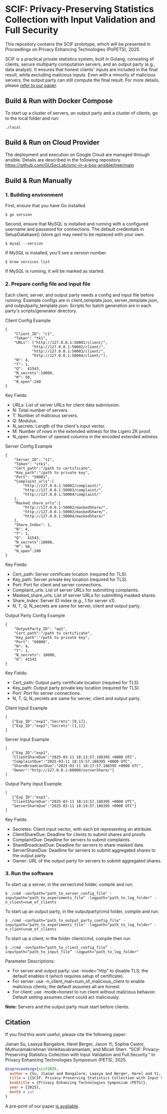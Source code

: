 # SCIF: Privacy-Preserving Statistics Collection with Input Validation and Full Security
This repository contains the SCIF prototype, which will be presented in Proceedings on Privacy Enhancing Technologies (PoPETS), 2025.

SCIF is a practical private statistics system, built in Golang, consisting of clients, secure multiparty computation servers, and an output party (e.g., data analyst). It ensures that honest clients' inputs are included in the final result, while excluding malicious inputs. Even with a minority of malicious servers, the output party can still compute the final result. For more details, please [refer to our paper](#citation).

## Build & Run with Docker Compose
To start up a cluster of servers, an output party and a cluster of clients, go to the local folder and run:
```
./local
```

## Build & Run on Cloud Provider
The deployment and execution on Google Cloud are managed through ansible. Details are described in the following repository.
https://github.com/GUSecLab/smc-in-a-box-ansible/tree/main

## Build & Run Manually
### 1. Building environment
   
   First, ensure that you have Go installed. 

   ```
   $ go version
   ```
   
   Second, ensure that MySQL is installed and running with a configured username and password for connections. The default credentials in SetupDatabase() (store.go) may need to be replaced with your own.

   ```
   $ mysql --version 
   ```

   If MySQL is installed, you’ll see a version number.

   ```
   $ brew services list
   ```

   If MySQL is running, it will be marked as started.
   
### 2. Prepare config file and input file
   
Each client, server, and output party needs a config and input file before running. Example configs are in client_template.json, server_template.json, and outputparty_template.json. Scripts for batch generation are in each party's scripts/generator directory.

Client Config Example
```
{
    "Client_ID": "c1",
    "Token": "tk1",
    "URLs": ["http://127.0.0.1:50001/client/", 
            "http://127.0.0.1:50002/client/", 
            "http://127.0.0.1:50003/client/", 
            "http://127.0.0.1:50004/client/"], 
    "N": 4,  
    "T": 1,  
    "Q":  41543, 
    "N_secrets":10000, 
    "M": 50, 
    "N_open":240 
}
```

Key Fields:

- URLs: List of server URLs for client data submission.
- N: Total number of servers.
- T: Number of malicious servers.
- Q: Modulus.
- N_secrets: Length of the client's input vector.
- M: Number of rows in the extended witness for the Ligero ZK proof.
- N_open: Number of opened columns in the encoded extended witness.

Server Config Example
```
{
    "Server_ID": "s1",
    "Token": "stk1",
    "Cert_path":"/path to certificate", 
    "Key_path":"/path to private key",  
    "Port": "50001", 
    "Complaint_urls":[
        "http://127.0.0.1:50002/complaint/", 
        "http://127.0.0.1:50003/complaint/", 
        "http://127.0.0.1:50004/complaint/"  
    ],
    "Masked_share_urls":[
        "http://127.0.0.1:50002/maskedShare/", 
        "http://127.0.0.1:50003/maskedShare/", 
        "http://127.0.0.1:50004/maskedShare/"  
    ],
    "Share_Index": 1, 
    "N": 4, 
    "T": 1, 
    "Q":  41543, 
    "N_secrets":10000,
    "M": 50,  
    "N_open":240
}
```

Key Fields:

- Cert_path: Server certificate location (required for TLS).
- Key_path: Server private key location (required for TLS).
- Port: Port for client and server connections.
- Complaint_urls: List of server URLs for submitting complaints.
- Masked_share_urls: List of server URLs for submitting masked shares.
- Share_Index: Server ID index (e.g., 1 for server s1).
- N, T, Q, N_secrets are same for server, client and output party.

Output Party Config Example 
```
{
    "OutputParty_ID": "op1",
    "Cert_path":"/path to certificate",
    "Key_path":"/path to private key",
    "Port": "60000",
    "N": 4,
    "T": 1,
    "N_secrets": 10000,
    "Q": 41543
}
```
Key Fields:

- Cert_path: Output party certificate location (required for TLS).
- Key_path: Output party private key location (required for TLS).
- Port: Port for server connections.
- N, T, Q, N_secrets are same for server, client and output party.

Client Input Example
```
[
   {"Exp_ID":"exp1","Secrets":[0,1]},
   {"Exp_ID":"exp2","Secrets":[1,1]}
]
```

Server Input Example
```
[
   {"Exp_ID":"exp1",
   "ClientShareDue":"2025-03-11 18:13:57.188395 +0000 UTC",  
   "ComplaintDue":"2025-03-11 18:15:57.188395 +0000 UTC", 
   "ShareBroadcastDue":"2025-03-11 18:17:57.188395 +0000 UTC", 
   "Owner":"http://127.0.0.1:60000/serverShare/"}
]
```

Output Party Input Example
```
[
   {"Exp_ID":"exp1",
   "ClientShareDue":"2025-03-11 18:13:57.188395 +0000 UTC",
   "ServerShareDue":"2025-03-11 18:19:57.188395 +0000 UTC"} 
]
```

Key Fields:

- Secretes: Client input vector, with each bit representing an attribute.
- ClientShareDue: Deadline for clients to submit shares and proofs.
- ComplaintDue: Deadline for servers to submit complaints.
- ShareBroadcastDue: Deadline for servers to share masked data.
- ServerShareDue: Deadline for servers to submit aggregated shares to the output party.
- Owner: URL of the output party for servers to submit aggregated shares.

### 3. Run the software
To start up a server, in the server/cmd folder, compile and run:
```
$ ./cmd -confpath="path_to_server_config_file" -inputpath="path_to_experiments_file" -logpath="path_to_log_folder" -n_client=num_of_clients
```

To start up an output party, in the outputparty/cmd folder, compile and run:
```
$ ./cmd -confpath="path_to_output_party_config_file" -inputpath="path_to_experiments_file" -logpath="path_to_log_folder" -n_client=num_of_clients
```

To start up a client, in the folder client/cmd, compile then run
```
$ ./cmd -confpath=“path_to_client_config_file” -inputpath=“path_to_input_file” -logpath="path_to_log_folder"
``` 

Parameter Descriptions:
- For server and output party: use -mode="http" to disable TLS; the default enables it (which requires setup of certificate).
- For server: use -n_client_mal=num_of_malicious_client to enable malicious clients; the default assumes all are honest.
- For client: use -mode=honest to run client without malicious behavior. Default setting assumes client could act maliciously.
   
 **Note:** Servers and the output party must start before clients.


## Citation
If you find this work useful, please cite the following paper:

Jianan Su, Laasya Bangalore, Harel Berger, Jason Yi, Sophia Castor, Muthuramakrishnan Venkitasubramaniam, and Micah Sherr. “SCIF: Privacy-Preserving Statistics Collection with Input Validation and Full Security.” In Privacy Enhancing Technologies Symposium (PETS), 2025.

```bibtex
@inproceedings{scif2025,
  author = {Su, Jianan and Bangalore, Laasya and Berger, Harel and Yi, Jason and Castor, Sophia and Venkitasubramaniam, Muthuramakrishnan and Sherr, Micah},
  title = {{SCIF: Privacy-Preserving Statistics Collection with Input Validation and Full Security}},
  booktitle = {Privacy Enhancing Technologies Symposium (PETS)},
  year = {2025},
  month = jul
}
```

A pre-print of our paper [is available](https://eprint.iacr.org/2024/1821).



  
